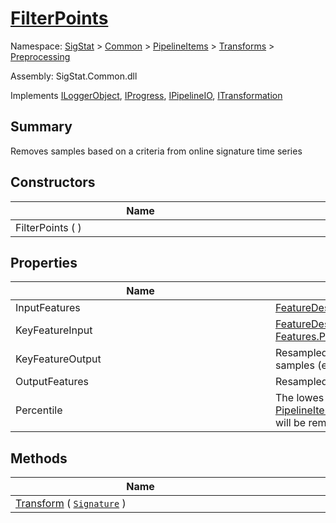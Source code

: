 # [FilterPoints](./FilterPoints.md)

Namespace: [SigStat]() > [Common](./../../../README.md) > [PipelineItems]() > [Transforms]() > [Preprocessing](./README.md)

Assembly: SigStat.Common.dll

Implements [ILoggerObject](./../../../ILoggerObject.md), [IProgress](./../../../Helpers/IProgress.md), [IPipelineIO](./../../../Pipeline/IPipelineIO.md), [ITransformation](./../../../ITransformation.md)

## Summary
Removes samples based on a criteria from online signature time series

## Constructors

| Name | Summary | 
| --- | --- | 
| FilterPoints (  )<div style="width: 400px">| <div style="width: 400px">| <br>


## Properties

| Name | Summary | 
| --- | --- | 
| InputFeatures<div style="width: 400px">| [FeatureDescriptor](https://github.com/hargitomi97/sigstat/blob/master/docs/md/SigStat/Common/FeatureDescriptor.md) list of all features to resample<div style="width: 400px">| <br>
| KeyFeatureInput<div style="width: 400px">| [FeatureDescriptor](https://github.com/hargitomi97/sigstat/blob/master/docs/md/SigStat/Common/FeatureDescriptor.md) that controls the removal of samples (e.g. [Features.Pressure](https://github.com/hargitomi97/sigstat/blob/master/docs/md/SigStat/Common/Features.md))<div style="width: 400px">| <br>
| KeyFeatureOutput<div style="width: 400px">| Resampled output for [FeatureDescriptor](https://github.com/hargitomi97/sigstat/blob/master/docs/md/SigStat/Common/FeatureDescriptor.md) that controls the removal of samples (e.g. [Features.Pressure](https://github.com/hargitomi97/sigstat/blob/master/docs/md/SigStat/Common/Features.md))<div style="width: 400px">| <br>
| OutputFeatures<div style="width: 400px">| Resampled output for all input features<div style="width: 400px">| <br>
| Percentile<div style="width: 400px">| The lowes percentile of the [PipelineItems.Transforms.Preprocessing.FilterPoints.KeyFeatureInput](https://github.com/hargitomi97/sigstat/blob/master/docs/md/SigStat/Common/PipelineItems/Transforms/Preprocessing/FilterPoints.md) will be removed during filtering<div style="width: 400px">| <br>


## Methods

| Name | Summary | 
| --- | --- | 
| [Transform](./Methods/FilterPoints-100663753.md) ( [`Signature`](./../../../Signature.md) )<div style="width: 400px">| <div style="width: 400px">| <br>


